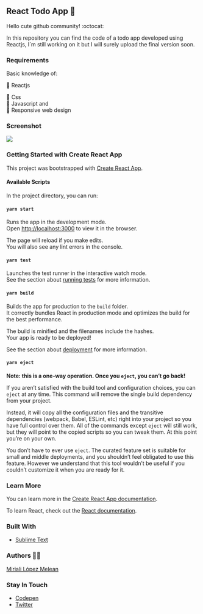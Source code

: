 ## React Todo App :open_file_folder:

Hello cute github community! :octocat:

In this repository you can find the code of a todo app developed using Reactjs, I´m still working on it but I will surely upload the final version soon.

### Requirements

Basic knowledge of:

:star2: Reactjs

:star2: Css  
:star2: Javascript and  
:star2: Responsive web design

### Screenshot
![](https://instagram.fccs3-1.fna.fbcdn.net/v/t51.2885-15/fr/e15/s1080x1080/130852768_3594769800604356_2301198359978240444_n.jpg?_nc_ht=instagram.fccs3-1.fna.fbcdn.net&_nc_cat=100&_nc_ohc=tpAm9oq9vd8AX82HMgQ&tp=1&oh=550228b86658d7fc03487e0cb38c847a&oe=5FFDD011&ig_cache_key=MjQ2MzE1NTg2MDEwNTc2MzQyMg%3D%3D.2)

### Getting Started with Create React App

This project was bootstrapped with [Create React App](https://github.com/facebook/create-react-app).

#### Available Scripts

In the project directory, you can run:

#### `yarn start`

Runs the app in the development mode.\
Open [http://localhost:3000](http://localhost:3000) to view it in the browser.

The page will reload if you make edits.\
You will also see any lint errors in the console.

#### `yarn test`

Launches the test runner in the interactive watch mode.\
See the section about [running tests](https://facebook.github.io/create-react-app/docs/running-tests) for more information.

#### `yarn build`

Builds the app for production to the `build` folder.\
It correctly bundles React in production mode and optimizes the build for the best performance.

The build is minified and the filenames include the hashes.\
Your app is ready to be deployed!

See the section about [deployment](https://facebook.github.io/create-react-app/docs/deployment) for more information.

#### `yarn eject`

**Note: this is a one-way operation. Once you `eject`, you can’t go back!**

If you aren’t satisfied with the build tool and configuration choices, you can `eject` at any time. This command will remove the single build dependency from your project.

Instead, it will copy all the configuration files and the transitive dependencies (webpack, Babel, ESLint, etc) right into your project so you have full control over them. All of the commands except `eject` will still work, but they will point to the copied scripts so you can tweak them. At this point you’re on your own.

You don’t have to ever use `eject`. The curated feature set is suitable for small and middle deployments, and you shouldn’t feel obligated to use this feature. However we understand that this tool wouldn’t be useful if you couldn’t customize it when you are ready for it.

### Learn More

You can learn more in the [Create React App documentation](https://facebook.github.io/create-react-app/docs/getting-started).

To learn React, check out the [React documentation](https://reactjs.org/).

### Built With
- [Sublime Text](https://www.sublimetext.com/)

### Authors :woman_technologist:
[Miriali López Melean](https://github.com/Miriali) 

### Stay In Touch
- [Codepen](https://codepen.io/your-work/) 
- [Twitter](https://twitter.com/miricailopez)

